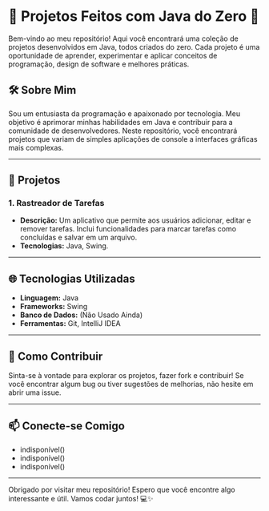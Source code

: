 # 🌟 Projetos Feitos com Java do Zero 🚀

Bem-vindo ao meu repositório! Aqui você encontrará uma coleção de projetos desenvolvidos em Java, todos criados do zero. Cada projeto é uma oportunidade de aprender, experimentar e aplicar conceitos de programação, design de software e melhores práticas.

## 🛠️ Sobre Mim

Sou um entusiasta da programação e apaixonado por tecnologia. Meu objetivo é aprimorar minhas habilidades em Java e contribuir para a comunidade de desenvolvedores. Neste repositório, você encontrará projetos que variam de simples aplicações de console a interfaces gráficas mais complexas.

---

## 📂 Projetos

### 1. **Rastreador de Tarefas**
   - **Descrição:** Um aplicativo que permite aos usuários adicionar, editar e remover tarefas. Inclui funcionalidades para marcar tarefas como concluídas e salvar em um arquivo.
   - **Tecnologias:** Java, Swing.
---

## 🌐 Tecnologias Utilizadas

- **Linguagem:** Java
- **Frameworks:** Swing
- **Banco de Dados:** (Não Usado Ainda)
- **Ferramentas:** Git, IntelliJ IDEA

---

## 🤝 Como Contribuir

Sinta-se à vontade para explorar os projetos, fazer fork e contribuir! Se você encontrar algum bug ou tiver sugestões de melhorias, não hesite em abrir uma issue.

---

## 📫 Conecte-se Comigo

- indisponível()
- indisponível()
- indisponível()

---

Obrigado por visitar meu repositório! Espero que você encontre algo interessante e útil. Vamos codar juntos! 💻✨
